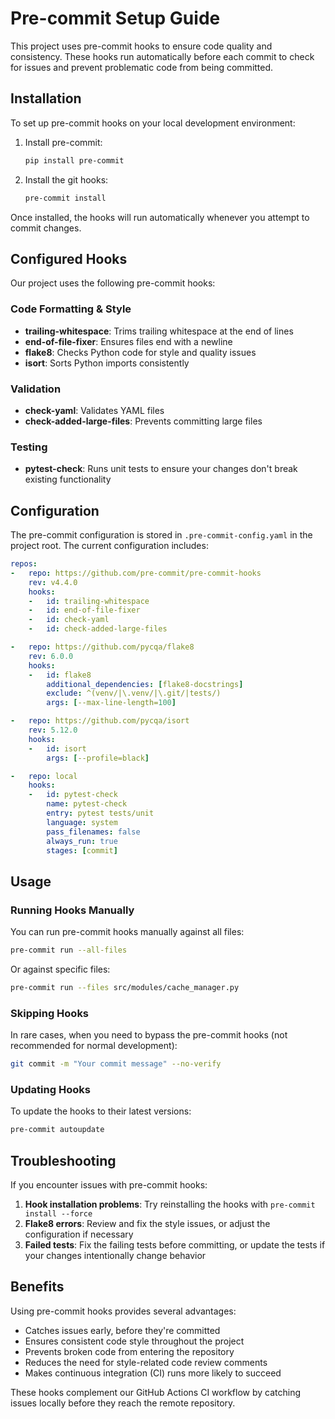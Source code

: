 # Pre-commit Setup Guide

This project uses pre-commit hooks to ensure code quality and consistency. These hooks run automatically before each commit to check for issues and prevent problematic code from being committed.

## Installation

To set up pre-commit hooks on your local development environment:

1. Install pre-commit:
   ```bash
   pip install pre-commit
   ```

2. Install the git hooks:
   ```bash
   pre-commit install
   ```

Once installed, the hooks will run automatically whenever you attempt to commit changes.

## Configured Hooks

Our project uses the following pre-commit hooks:

### Code Formatting & Style
- **trailing-whitespace**: Trims trailing whitespace at the end of lines
- **end-of-file-fixer**: Ensures files end with a newline
- **flake8**: Checks Python code for style and quality issues
- **isort**: Sorts Python imports consistently

### Validation
- **check-yaml**: Validates YAML files
- **check-added-large-files**: Prevents committing large files

### Testing
- **pytest-check**: Runs unit tests to ensure your changes don't break existing functionality

## Configuration

The pre-commit configuration is stored in `.pre-commit-config.yaml` in the project root. The current configuration includes:

```yaml
repos:
-   repo: https://github.com/pre-commit/pre-commit-hooks
    rev: v4.4.0
    hooks:
    -   id: trailing-whitespace
    -   id: end-of-file-fixer
    -   id: check-yaml
    -   id: check-added-large-files

-   repo: https://github.com/pycqa/flake8
    rev: 6.0.0
    hooks:
    -   id: flake8
        additional_dependencies: [flake8-docstrings]
        exclude: ^(venv/|\.venv/|\.git/|tests/)
        args: [--max-line-length=100]

-   repo: https://github.com/pycqa/isort
    rev: 5.12.0
    hooks:
    -   id: isort
        args: [--profile=black]

-   repo: local
    hooks:
    -   id: pytest-check
        name: pytest-check
        entry: pytest tests/unit
        language: system
        pass_filenames: false
        always_run: true
        stages: [commit]
```

## Usage

### Running Hooks Manually

You can run pre-commit hooks manually against all files:

```bash
pre-commit run --all-files
```

Or against specific files:

```bash
pre-commit run --files src/modules/cache_manager.py
```

### Skipping Hooks

In rare cases, when you need to bypass the pre-commit hooks (not recommended for normal development):

```bash
git commit -m "Your commit message" --no-verify
```

### Updating Hooks

To update the hooks to their latest versions:

```bash
pre-commit autoupdate
```

## Troubleshooting

If you encounter issues with pre-commit hooks:

1. **Hook installation problems**: Try reinstalling the hooks with `pre-commit install --force`
2. **Flake8 errors**: Review and fix the style issues, or adjust the configuration if necessary
3. **Failed tests**: Fix the failing tests before committing, or update the tests if your changes intentionally change behavior

## Benefits

Using pre-commit hooks provides several advantages:

- Catches issues early, before they're committed
- Ensures consistent code style throughout the project
- Prevents broken code from entering the repository
- Reduces the need for style-related code review comments
- Makes continuous integration (CI) runs more likely to succeed

These hooks complement our GitHub Actions CI workflow by catching issues locally before they reach the remote repository.
